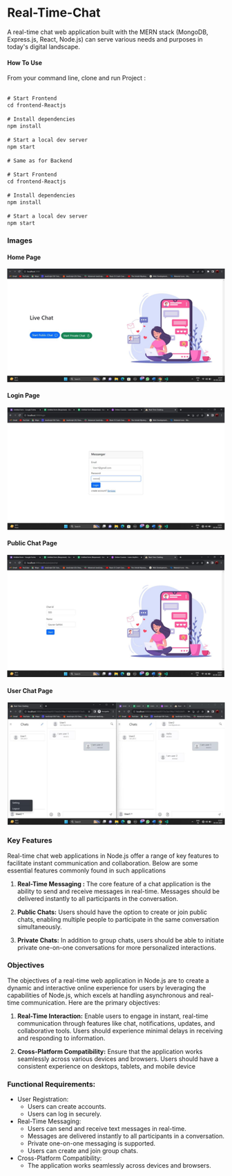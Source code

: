 # Real-Time-Chat

A real-time chat web application built with the MERN stack (MongoDB, Express.js, React, Node.js) can serve various needs and purposes in today's digital landscape.

#### How To Use

From your command line, clone and run Project :

```

# Start Frontend
cd frontend-Reactjs

# Install dependencies
npm install

# Start a local dev server
npm start

# Same as for Backend

# Start Frontend
cd frontend-Reactjs

# Install dependencies
npm install

# Start a local dev server
npm start

```

### Images

#### Home Page

![Transaction Output](./homepage.png)

#### Login Page

![Transaction Output](./login.png)

#### Public Chat Page

![Transaction Output](./public_chat.png)

#### User Chat Page

![Transaction Output](./user_chat.png)

### Key Features

Real-time chat web applications in Node.js offer a range of key features to facilitate instant
communication and collaboration. Below are some essential features commonly found in such
applications

1. **Real-Time Messaging :**
   The core feature of a chat application is the ability to send and
   receive messages in real-time. Messages should be delivered instantly to all participants
   in the conversation.

2. **Public Chats:** Users should have the option to create or join public chats, enabling
   multiple people to participate in the same conversation simultaneously.

3. **Private Chats:** In addition to group chats, users should be able to initiate private one-on-one conversations for more personalized interactions.

### Objectives

The objectives of a real-time web application in Node.js are to create a dynamic and interactive
online experience for users by leveraging the capabilities of Node.js, which excels at handling
asynchronous and real-time communication. Here are the primary objectives:

1. **Real-Time Interaction:** Enable users to engage in instant, real-time communication
   through features like chat, notifications, updates, and collaborative tools. Users should
   experience minimal delays in receiving and responding to information.

2. **Cross-Platform Compatibility:** Ensure that the application works seamlessly across
   various devices and browsers. Users should have a consistent experience on desktops,
   tablets, and mobile device

### Functional Requirements:

- User Registration:
  - Users can create accounts.
  - Users can log in securely.
- Real-Time Messaging:
  - Users can send and receive text messages in real-time.
  - Messages are delivered instantly to all participants in a conversation.
  - Private one-on-one messaging is supported.
  - Users can create and join group chats.
- Cross-Platform Compatibility:
  - The application works seamlessly across devices and browsers.

